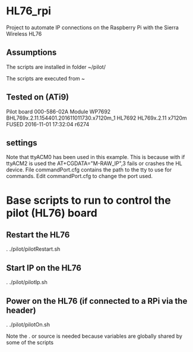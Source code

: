 # HL76_rpi
Project to automate IP connections on the Raspberry Pi with the Sierra Wireless HL76

## Assumptions 
The scripts are installed in folder
~/pilot/

The scripts are executed from 
~


## Tested on (ATi9)
 Pilot board 000-586-02A
 Module WP7692
 BHL769x.2.11.154401.201611011730.x7120m_1
 HL7692
 HL769x.2.11
 x7120m
 FUSED
 2016-11-01 17:32:04
 r6274

## settings
Note that ttyACM0 has been used in this example. This is because with if ttyACM2 is used
 the  AT+CGDATA="M-RAW_IP",3 fails or crashes the HL device.
File commandPort.cfg contains the path to the tty to use for commands.
Edit commandPort.cfg to change the port used.

# Base scripts to run to control the pilot (HL76) board

## Restart the HL76
. ./pilot/pilotRestart.sh

## Start IP on the HL76
. ./pilot/pilotIp.sh

## Power on the HL76 (if connected to a RPi via the header)
. ./pilot/pilotOn.sh

Note the . or source is needed because variables are globally shared by some of the scripts


